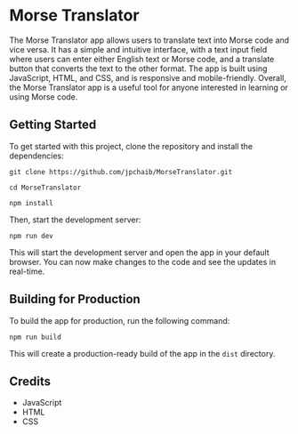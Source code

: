 # Morse Translator

The Morse Translator app allows users to translate text into Morse code and vice versa. It has a simple and intuitive interface, with a text input field where users can enter either English text or Morse code, and a translate button that converts the text to the other format. The app is built using JavaScript, HTML, and CSS, and is responsive and mobile-friendly. Overall, the Morse Translator app is a useful tool for anyone interested in learning or using Morse code.

## Getting Started

To get started with this project, clone the repository and install the dependencies:

`git clone https://github.com/jpchaib/MorseTranslator.git`

`cd MorseTranslator`

`npm install`

Then, start the development server:

`npm run dev`

This will start the development server and open the app in your default browser. You can now make changes to the code and see the updates in real-time.

## Building for Production

To build the app for production, run the following command:

`npm run build`

This will create a production-ready build of the app in the `dist` directory.

## Credits

- JavaScript
- HTML
- CSS

